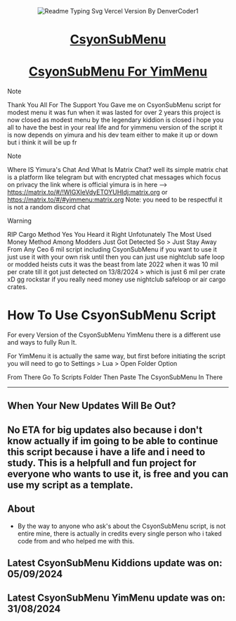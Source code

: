 <div align="center">
  <img src="https://readme-typing-svg.vercel.app?font=Fira+Code&pause=1000&random=false&width=435&lines=Best+OP+Script+for+YimMenu;overpowered+Script+Csyon+SubMenu" alt="Readme Typing Svg Vercel Version By DenverCoder1"></a>
</div>

<div align="center">
  <h1><a href="">CsyonSubMenu</a></h1>
</div>

<div align="center">
  <h1><a href="https://discord.gg/6X9EfyKgHX">CsyonSubMenu For YimMenu</a></h1>
</div>

> [!NOTE]  
> Thank You All For The Support You Gave me on CsyonSubMenu script for modest menu it was fun when it was lasted for over 2 years this project is now closed as modest menu by the legendary kiddion is closed i hope you all to have the best in your real life and for yimmenu version of the script it is now depends on yimura and his dev team either to make it up or down but i think it will be up fr

> [!NOTE]  
> Where IS Yimura's Chat And What Is Matrix Chat?
> well its simple matrix chat is a platform like telegram but with encrypted chat messages which focus on privacy
> the link where is official yimura is in here --> https://matrix.to/#/!WIGXIeVdyETOYUHIdj:matrix.org or https://matrix.to/#/#yimmenu:matrix.org
> Note: you need to be respectful it is not a random discord chat


> [!WARNING]  
> RIP Cargo Method 
> Yes You Heard it Right Unfotunately The Most Used Money Method Among Modders Just Got Detected So > Just Stay Away From Any Ceo 6 mil script including CsyonSubMenu if you want to use it just use it with your own risk 
> until then you can just use nightclub safe loop or modded heists cuts 
> it was the beast from late 2022 when it was 10 mil per crate till it got just detected on 13/8/2024 > which is just 6 mil per crate xD gg rockstar if you really need money use nightclub safeloop or air cargo crates.

# How To Use CsyonSubMenu Script
For every Version of the CsyonSubMenu YimMenu there is a different use and ways to fully Run It. 

For YimMenu it is actually the same way, but first before initiating the script you will need to go to Settings > Lua > Open Folder Option 

From There Go To Scripts Folder Then Paste The CsyonSubMenu In There

--------------------------------------------------------------------------------------------------
## When Your New Updates Will Be Out?
No ETA for big updates also because i don't know actually if im going to be able to continue this script because i have a life and i need to study. This is a helpfull and fun project for everyone who wants to use it, is free and you can use my script as a template.
--------------------------------------------------------------------------------------------------
## About
-  By the way to anyone who ask's about the CsyonSubMenu script, is not entire mine, there is actually in credits every single person who i taked code from and who helped me with this.
## Latest CsyonSubMenu Kiddions update was on: 05/09/2024
## Latest CsyonSubMenu YimMenu update was on: 31/08/2024
